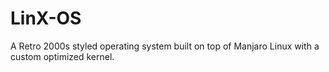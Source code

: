 # LinX-OS
A Retro 2000s styled operating system built on top of Manjaro Linux with a custom optimized kernel.
